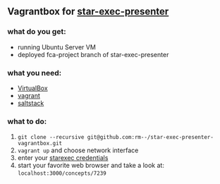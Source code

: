 ## Vagrantbox for [star-exec-presenter](https://github.com/rm--/star-exec-presenter)

### what do you get:
* running Ubuntu Server VM
* deployed fca-project branch of star-exec-presenter

### what you need:
* [VirtualBox](https://www.virtualbox.org/wiki/Downloads)
* [vagrant](http://docs.vagrantup.com/v2/installation/index.html)
* [saltstack](http://docs.saltstack.com/en/latest/)

### what to do:
1. `git clone --recursive git@github.com:rm--/star-exec-presenter-vagrantbox.git`
2. `vagrant up` and choose network interface
3. enter your [starexec credentials](salt/roots/salt/star-exec-presenter/star_exec)
4. start your favorite web browser and take a look at: `localhost:3000/concepts/7239`
